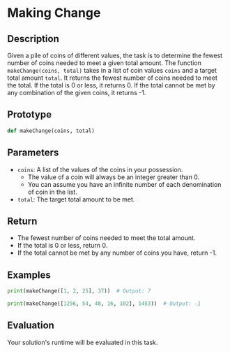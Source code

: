 # Making Change

## Description
Given a pile of coins of different values, the task is to determine the fewest number of coins needed to meet a given total amount. The function `makeChange(coins, total)` takes in a list of coin values `coins` and a target total amount `total`. It returns the fewest number of coins needed to meet the total. If the total is 0 or less, it returns 0. If the total cannot be met by any combination of the given coins, it returns -1.

## Prototype
```python
def makeChange(coins, total)
```

## Parameters
- `coins`: A list of the values of the coins in your possession.
  - The value of a coin will always be an integer greater than 0.
  - You can assume you have an infinite number of each denomination of coin in the list.
- `total`: The target total amount to be met.

## Return
- The fewest number of coins needed to meet the total amount.
- If the total is 0 or less, return 0.
- If the total cannot be met by any number of coins you have, return -1.

## Examples
```python
print(makeChange([1, 2, 25], 37))  # Output: 7

print(makeChange([1256, 54, 48, 16, 102], 1453))  # Output: -1
```

## Evaluation
Your solution's runtime will be evaluated in this task.